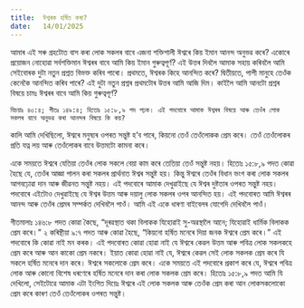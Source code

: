 ```yaml
---
title:  ঈশ্বৰক হৰ্ষিত কৰা?
date:   14/01/2025
---
```


আমাৰ এই সৰু গ্ৰহটোত বাস কৰা লোক সকলৰ বাবে এজনা শক্তিশালী ঈশ্বৰে কিয় ইমান আনন্দ অনুভৱ কৰে? একোৰে প্ৰয়োজন নোহোৱা সৰ্বশক্তিমান ঈশ্বৰৰ বাবে আমি কিয় ইমান গুৰুত্বপূৰ্ণ? এই উত্তৰ দিবলৈ আমাক সহায় কৰিবলৈ আমি সেইবোৰক দুটা নতুন প্ৰশ্নত বিভক্ত কৰিব পাৰো। প্ৰথমতে, ঈশ্বৰক কিহে আনন্দিত কৰে? দ্বিতীয়তে, পাপী মানুহে তেওঁক কেনেকৈ আনন্দিত কৰিব পাৰে? এই দুটা নতুন প্ৰশ্নৰ প্ৰথমটোৰ উত্তৰ আমি আজি দিম। কাইলৈ আমি আনটো প্ৰশ্নৰ বিষয়ে চামঃ ঈশ্বৰৰ বাবে আমি কিয় গুৰুত্বপূৰ্ণ?

`যিচয়াঃ ৪৩:৪; গীতঃ ১৪৯:৪; হিতোঃ ১৫:৮,৯ পদ পঢ়ক। এই পদবোৰে আমাক ঈশ্বৰৰ বিষয়ে আৰু তেওঁৰ লোক সকলৰ বাবে অনুভৱ কৰা আনন্দৰ বিষয়ে কি কয়?`

কালি আমি দেখিছিলো, ঈশ্বৰে মনুষ্যৰ ওপৰত সন্তুষ্ট হ’ব পাৰে, কিয়নো তেওঁ তেওঁলোকক প্ৰেম কৰে। তেওঁ তেওঁলোকৰ প্ৰতি যত্ন লয় আৰু তেওঁলোকৰ বাবে উত্তমটো কামনা কৰে।

একে সময়তে ঈশ্বৰে যেতিয়া তেওঁৰ লোক সকলে বেয়া কাম কৰে তেতিয়া তেওঁ সন্তুষ্ট নহয়। হিতোঃ ১৫:৮,৯ পদত কোৱা হৈছে যে, তেওঁৰ আজ্ঞা পালন কৰা সকলৰ প্ৰাৰ্থনাত ঈশ্বৰ সন্তুষ্ট হয়। কিন্তু ঈশ্বৰে তেওঁৰ বিধান ভংগ কৰা লোক সকলৰ আগবঢ়োৱা দান আৰু জীৱনত সন্তুষ্ট নহয়। এই পদবোৰে আমাক দেখুৱাইছে যে ঈশ্বৰ দুষ্টতাৰ ওপৰত সন্তুষ্ট নহয়। পদবোৰে এইটোও দেখুৱাইছে যে ঈশ্বৰ উত্তম আৰু দয়ালু লোক সকলৰ ওপৰ আনন্দিত হয়। এই পদবোৰত আমি ঈশ্বৰৰ আনন্দ আৰু তেওঁৰ প্ৰেমৰ সম্পৰ্কত দেখিবলৈ পাওঁ। আমি এই একে ধাৰণা বাইবেলৰ যোগেদি দেখিবলৈ পাওঁ।

গীতমালাঃ ১৪৬:৮ পদত কোৱা কৈছে, “দূৰৱস্থাত থকা বিলাকক যিহোৱাই সু-অৱস্থালৈ আনে; যিহোৱাই ধাৰ্মিক বিলাকক প্ৰেম কৰে।” ২ কৰিন্থীয়া ৯:৭ পদত আৰু কোৱা হৈছে, “কিয়নো হৰ্ষিত মনেৰে দিয়া জনক ঈশ্বৰে প্ৰেম কৰে।” এই পদবোৰে কি কোৱা নাই মন কৰক। এই পদবোৰত কোৱা হোৱা নাই যে ঈশ্বৰে কেৱল উত্তম আৰু পবিত্ৰ লোক সকলকহে প্ৰেম কৰে আৰু আন কাকো প্ৰেম নকৰে। ইয়াত কোৱা হোৱা নাই যে, ঈশ্বৰে কেৱল সেই লোক সকলক প্ৰেম কৰে যি সকলে হৰ্ষিত মনেৰে দান কৰে। ঈশ্বৰে সকলোকে প্ৰেম কৰে। একে সময়তে এই পদবোৰে প্ৰকাশ কৰে যে, ঈশ্বৰে পবিত্ৰ লোক আৰু কোনো বিশেষ ধৰণেৰে হৰ্ষিত মনেৰে দান কৰা লোক সকলক প্ৰেম কৰে। হিতোঃ ১৫:৮,৯ পদত আমি যি দেখিলো, সেইটোৱে আমাক এটা ইংগিত দিয়েঃ ঈশ্বৰে এই লোক সকলক আৰু তেওঁক প্ৰেম কৰা আন লোকসকলোকো প্ৰেম কৰে কাৰণ তেওঁ তেওঁলোকৰ ওপৰত সন্তুষ্ট।